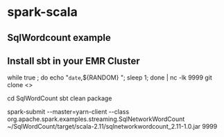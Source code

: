 # spark-scala


## SqlWordcount example
## Install sbt in your EMR Cluster

while true ; do echo "`date`,${RANDOM} "; sleep 1; done | nc -lk 9999
git clone <>

cd SqlWordCount
sbt clean package

spark-submit --master=yarn-client --class org.apache.spark.examples.streaming.SqlNetworkWordCount ~/SqlWordCount/target/scala-2.11/sqlnetworkwordcount_2.11-1.0.jar <IP> 9999
